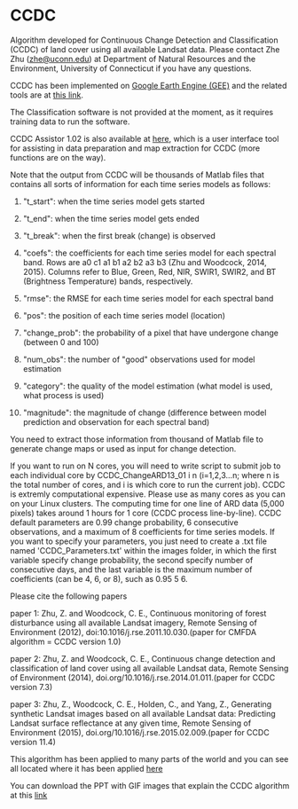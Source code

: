 # CCDC
Algorithm developed for Continuous Change Detection and Classification (CCDC) of land cover using all available Landsat data. Please contact Zhe Zhu (zhe@uconn.edu) at Department of Natural Resources and the Environment, University of Connecticut if you have any questions.

CCDC has been implemented on [Google Earth Engine (GEE)](https://developers.google.com/earth-engine/apidocs/ee-algorithms-temporalsegmentation-ccdc) and the related tools are at [this link](https://gee-ccdc-tools.readthedocs.io/en/latest).

The Classification software is not provided at the moment, as it requires training data to run the software.

CCDC Assistor 1.02 is also available at [here](https://drive.google.com/drive/folders/1iZmKlSNjJtb6DkinyOiPJtfT74YCE_eF), which is a user interface tool for assisting in data preparation and map extraction for CCDC (more functions are on the way).

Note that the output from CCDC will be thousands of Matlab files that contains all sorts of information for each time series models as follows: 

1. "t_start": when the time series model gets started

2. "t_end": when the time series model gets ended
 
3. "t_break": when the first break (change) is observed

4. "coefs": the coefficients for each time series model for each spectral band. Rows are a0 c1 a1 b1 a2 b2 a3 b3 (Zhu and Woodcock, 2014, 2015). Columns refer to Blue, Green, Red, NIR, SWIR1, SWIR2, and BT (Brightness Temperature) bands, respectively.

5. "rmse": the RMSE for each time series model for each spectral band

6. "pos": the position of each time series model (location)
 
7. "change_prob": the probability of a pixel that have undergone change (between 0 and 100)
 
8. "num_obs": the number of "good" observations used for model estimation

9. "category": the quality of the model estimation (what model is used, what process is used)
 
10. "magnitude": the magnitude of change (difference between model prediction and observation for each spectral band)

You need to extract those information from thousand of Matlab file to generate change maps or used as input for change detection. 

If you want to run on N cores, you will need to write script to submit job to each individual core by CCDC_ChangeARD13_01 i n (i=1,2,3...n; where n is the total number of cores, and i is which core to run the current job). CCDC is extremly computational expensive. Please use as many cores as you can on your Linux clusters. The computing time for one line of ARD data (5,000 pixels) takes around 1 hours for 1 core (CCDC process line-by-line). CCDC default parameters are 0.99 change probability, 6 consecutive observations, and a maximum of 8 coefficients for time series models. If you want to specify your parameters, you just need to create a .txt file named 'CCDC_Parameters.txt' within the images folder, in which the first variable specify change probability, the second specify number of consecutive days, and the last variable is the maximum number of coefficients (can be 4, 6, or 8), such as 0.95 5 6. 

Please cite the following papers

paper 1: Zhu, Z. and Woodcock, C. E., Continuous monitoring of forest disturbance using all available Landsat imagery, Remote Sensing of Environment (2012), doi:10.1016/j.rse.2011.10.030.(paper for CMFDA algorithm = CCDC version 1.0)

paper 2: Zhu, Z. and Woodcock, C. E., Continuous change detection and classification of land cover using all available Landsat data, Remote Sensing of Environment (2014), doi.org/10.1016/j.rse.2014.01.011.(paper for CCDC version 7.3)

paper 3: Zhu, Z., Woodcock, C. E., Holden, C., and Yang, Z., Generating synthetic Landsat images based on all available Landsat data: Predicting Landsat surface reflectance at any given time, Remote Sensing of Environment (2015), doi.org/10.1016/j.rse.2015.02.009.(paper for CCDC version 11.4)

This algorithm has been applied to many parts of the world and you can see all located where it has been applied [here](https://github.com/bullocke/Landsat-Database/blob/master/PRmap.geojson)  

You can download the PPT with GIF images that explain the CCDC algorithm at this [link](https://www.dropbox.com/s/1jzfte8mjy4qzzr/CCDC_algorithm_intro.pptx?dl=0)
